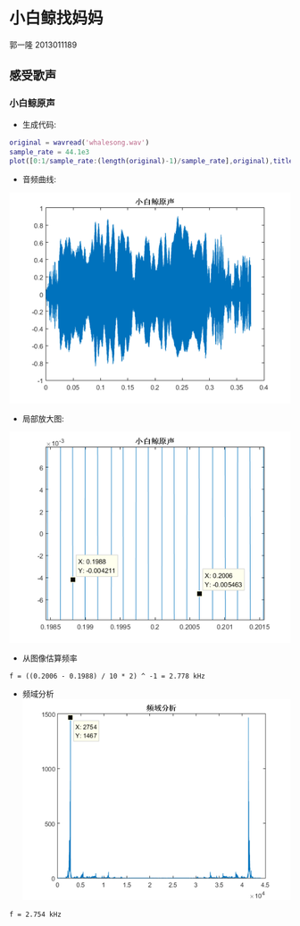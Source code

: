 # 小白鲸找妈妈

郭一隆 2013011189

## 感受歌声

### 小白鲸原声

+ 生成代码:

```m
original = wavread('whalesong.wav')
sample_rate = 44.1e3
plot([0:1/sample_rate:(length(original)-1)/sample_rate],original),title('小白鲸原声')
```

+ 音频曲线:

![小白鲸原声](pic/OriginalWave.png)

+ 局部放大图:

![原声局部放大](pic/OriginalWaveZoomIn.png)

  - 从图像估算频率
  ```
  f = ((0.2006 - 0.1988) / 10 * 2) ^ -1 = 2.778 kHz
  ```
  
  - 频域分析
  ![频域分析原声](pic/FFTOriginal.png)
  ```
  f = 2.754 kHz
  ```
